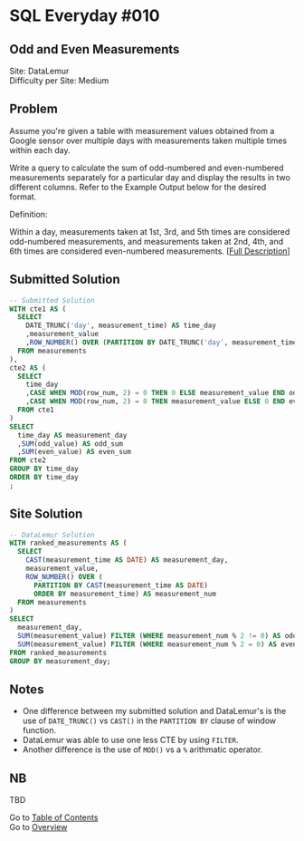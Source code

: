 # SQL Everyday \#010

## Odd and Even Measurements

Site: DataLemur\
Difficulty per Site: Medium

## Problem

Assume you're given a table with measurement values obtained from a Google sensor over multiple days with measurements taken multiple times within each day.

Write a query to calculate the sum of odd-numbered and even-numbered measurements separately for a particular day and display the results in two different columns. Refer to the Example Output below for the desired format.

Definition:

Within a day, measurements taken at 1st, 3rd, and 5th times are considered odd-numbered measurements, and measurements taken at 2nd, 4th, and 6th times are considered even-numbered measurements. [[Full Description](https://datalemur.com/questions/odd-even-measurements)]

## Submitted Solution

```sql
-- Submitted Solution
WITH cte1 AS (
  SELECT 
    DATE_TRUNC('day', measurement_time) AS time_day
    ,measurement_value
    ,ROW_NUMBER() OVER (PARTITION BY DATE_TRUNC('day', measurement_time) ORDER BY measurement_time) AS row_num
  FROM measurements
),
cte2 AS (
  SELECT
    time_day
    ,CASE WHEN MOD(row_num, 2) = 0 THEN 0 ELSE measurement_value END odd_value
    ,CASE WHEN MOD(row_num, 2) = 0 THEN measurement_value ELSE 0 END even_value
  FROM cte1
)
SELECT
  time_day AS measurement_day
  ,SUM(odd_value) AS odd_sum
  ,SUM(even_value) AS even_sum
FROM cte2
GROUP BY time_day
ORDER BY time_day
;
```

## Site Solution

```sql
-- DataLemur Solution
WITH ranked_measurements AS (
  SELECT 
    CAST(measurement_time AS DATE) AS measurement_day, 
    measurement_value, 
    ROW_NUMBER() OVER (
      PARTITION BY CAST(measurement_time AS DATE) 
      ORDER BY measurement_time) AS measurement_num 
  FROM measurements
) 
SELECT 
  measurement_day, 
  SUM(measurement_value) FILTER (WHERE measurement_num % 2 != 0) AS odd_sum, 
  SUM(measurement_value) FILTER (WHERE measurement_num % 2 = 0) AS even_sum 
FROM ranked_measurements
GROUP BY measurement_day;
```

## Notes

* One difference between my submitted solution and DataLemur's is the use of `DATE_TRUNC()` vs `CAST()` in the `PARTITION BY` clause of window function.
* DataLemur was able to use one less CTE by using `FILTER`.
* Another difference is the use of `MOD()` vs a `%` arithmatic operator.

## NB

TBD

Go to [Table of Contents](/README.md#contents)\
Go to [Overview](/README.md)

